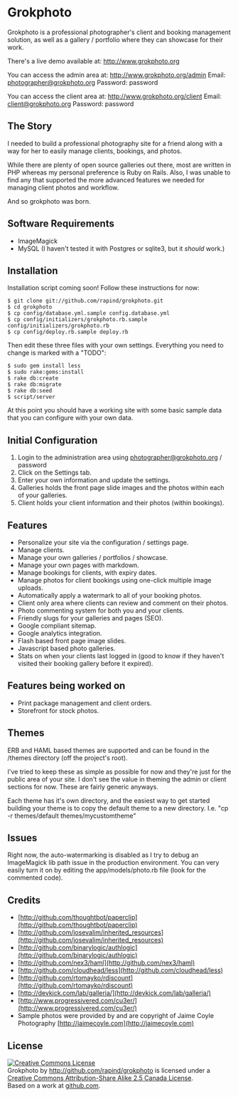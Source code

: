 Grokphoto
=========

Grokphoto is a professional photographer's client and booking management solution, as well as a gallery / portfolio where they can showcase for their work.

There's a live demo available at:
http://www.grokphoto.org

You can access the admin area at:
http://www.grokphoto.org/admin
Email: photographer@grokphoto.org
Password: password

You can access the client area at: 
http://www.grokphoto.org/client
Email: client@grokphoto.org
Password: password


The Story
---------

I needed to build a professional photography site for a friend along with a way for her to easily manage clients, bookings, and photos.

While there are plenty of open source galleries out there, most are written in PHP whereas my personal preference is Ruby on Rails. Also, I was unable to find any that supported the more advanced features we needed for managing client photos and workflow.

And so grokphoto was born.

Software Requirements
---------------------

* ImageMagick
* MySQL (I haven't tested it with Postgres or sqlite3, but it *should* work.)

Installation
------------

Installation script coming soon! Follow these instructions for now:

    $ git clone git://github.com/rapind/grokphoto.git
    $ cd grokphoto
    $ cp config/database.yml.sample config.database.yml
    $ cp config/initializers/grokphoto.rb.sample config/initializers/grokphoto.rb
    $ cp config/deploy.rb.sample deploy.rb

Then edit these three files with your own settings. Everything you need to change is marked with a "TODO":

    $ sudo gem install less  
    $ sudo rake:gems:install
    $ rake db:create
    $ rake db:migrate
    $ rake db:seed
    $ script/server

At this point you should have a working site with some basic sample data that you can configure with your own data.

Initial Configuration
---------------------

1. Login to the administration area using photographer@grokphoto.org / password
2. Click on the Settings tab.
3. Enter your own information and update the settings.
4. Galleries holds the front page slide images and the photos within each of your galleries.
5. Client holds your client information and their photos (within bookings).

Features
--------

* Personalize your site via the configuration / settings page.
* Manage clients.
* Manage your own galleries / portfolios / showcase.
* Manage your own pages with markdown.
* Manage bookings for clients, with expiry dates.
* Manage photos for client bookings using one-click multiple image uploads.
* Automatically apply a watermark to all of your booking photos.
* Client only area where clients can review and comment on their photos.
* Photo commenting system for both you and your clients.
* Friendly slugs for your galleries and pages (SEO).
* Google compliant sitemap.
* Google analytics integration.
* Flash based front page image slides.
* Javascript based photo galleries.
* Stats on when your clients last logged in (good to know if they haven't visited their booking gallery before it expired).


Features being worked on
------------------------

* Print package management and client orders.
* Storefront for stock photos.

Themes
------

ERB and HAML based themes are supported and can be found in the /themes directory (off the project's root).

I've tried to keep these as simple as possible for now and they're just for the public area of your site. I don't see the value in theming the  admin or client sections for now. These are fairly generic anyways.

Each theme has it's own directory, and the easiest way to get started building your theme is to copy the default theme to a new directory. I.e. "cp -r themes/default themes/mycustomtheme"


Issues
------

Right now, the auto-watermarking is disabled as I try to debug an ImageMagick lib path issue in the production environment. You can very easily turn it on by editing the app/models/photo.rb file (look for the commented code).


Credits
-------

* [http://github.com/thoughtbot/paperclip](http://github.com/thoughtbot/paperclip)
* [http://github.com/josevalim/inherited_resources](http://github.com/josevalim/inherited_resources)
* [http://github.com/binarylogic/authlogic](http://github.com/binarylogic/authlogic)
* [http://github.com/nex3/haml](http://github.com/nex3/haml)
* [http://github.com/cloudhead/less](http://github.com/cloudhead/less)
* [http://github.com/rtomayko/rdiscount](http://github.com/rtomayko/rdiscount)
* [http://devkick.com/lab/galleria/](http://devkick.com/lab/galleria/)
* [http://www.progressivered.com/cu3er/](http://www.progressivered.com/cu3er/)
* Sample photos were provided by and are copyright of Jaime Coyle Photography [http://jaimecoyle.com](http://jaimecoyle.com)


License
-------

<a rel="license" href="http://creativecommons.org/licenses/by-sa/2.5/ca/"><img alt="Creative Commons License" style="border-width:0" src="http://i.creativecommons.org/l/by-sa/2.5/ca/88x31.png" /></a><br /><span xmlns:dc="http://purl.org/dc/elements/1.1/" href="http://purl.org/dc/dcmitype/InteractiveResource" property="dc:title" rel="dc:type">Grokphoto</span> by <a xmlns:cc="http://creativecommons.org/ns#" href="http://github.com/rapind/grokphoto" property="cc:attributionName" rel="cc:attributionURL">http://github.com/rapind/grokphoto</a> is licensed under a <a rel="license" href="http://creativecommons.org/licenses/by-sa/2.5/ca/">Creative Commons Attribution-Share Alike 2.5 Canada License</a>.<br />Based on a work at <a xmlns:dc="http://purl.org/dc/elements/1.1/" href="http://github.com/rapind/grokphoto" rel="dc:source">github.com</a>.
